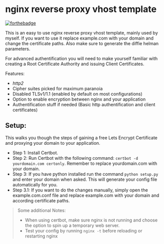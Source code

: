 # nginx reverse proxy vhost template

[![forthebadge](https://forthebadge.com/images/badges/certified-snoop-lion.svg)](https://forthebadge.com)

This is an easy to use nginx reverse proxy vhost template, mainly used by myself. If you want to use it replace example.com with your domain and change the certificate paths. Also make sure to generate the diffie helman parameters.

 For advanced authentification you will need to make yourself familiar with creating a Root Certificate Authority and issuing Client Certificates.
 
 Features:
 - *http2*
 - Cipher suites picked for maximum paranoia
 - Disabled TLSv1/1.1 (enabled by default on most configurations)
 - Option to enable encryption between nginx and your application
 - Authentification stuff if needed (Basic http authentification and client certificates)

 ## Setup:

 This walks you though the steps of gaining a free Lets Encrypt Certificate and proxying your domain to your application.

 - Step 1: Install Certbot.
 - Step 2: Run Certbot with the following command: `certbot -d yourdomain.com certonly`. Remember to replace yourdomain.com with your domain.
 - Step 3: If you have python installed run the command `python setup.py` and enter your domain when asked. This will generate your config file automatically for you.
 - Step 3.1: If you want to do the changes manually, simply open the example.com.conf file and replace example.com with your domain and according certificate paths.

> Some additional Notes: 
> - When using certbot, make sure nginx is not running and choose the option to spin up a temporary web server. 
> - Test your config by running `nginx -t` before reloading or restarting nginx